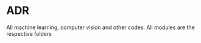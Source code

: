 # ADR
All machine learning, computer vision and other codes. All modules are the respective folders


